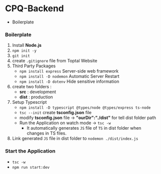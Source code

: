 # CPQ-Backend
* Boilerplate

### Boilerplate
1. Install __Node.js__
2. `npm init -y`
3. `git init`
4. create `.gitignore` file from Toptal Website
5. Third Party Packages
    - `npm install express` Server-side web framework
    - `npm install -D nodemon` Automatic Server Restart
    - `npm install -D dotenv` Hide sensitive information
6. create two folders :
    * __src__ : development
    * __dist__ : production
7. Setup Typescript 
    - `npm install -D typescript @types/node @types/express ts-node`
    -  `tsc --init` create __tsconfig.json__ file
    - modify __tsconfig.json__ file -> __"ourDir":"./dist"__ for tell dist folder path
    - Run the Application on watch mode -> `tsc -w`
         * It automatically generates `JS` file of `TS` in dist folder when changes in TS files.
8. Link generated `JS` file in dist folder to `nodemon ./dist/index.js`

### Start the Application
* `tsc -w`
* `npm run start:dev`
